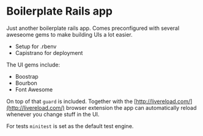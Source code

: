 # Boilerplate Rails app

Just another boilerplate rails app. Comes preconfigured with several aweseome gems to make building UIs a lot easier.

* Setup for .rbenv
* Capistrano for deployment

The UI gems include:

* Boostrap
* Bourbon
* Font Awesome

On top of that `guard` is included. Together with the [http://livereload.com/](http://livereload.com/) browser extension the app can automatically reload whenever you change stuff in the UI.

For tests `minitest` is set as the default test engine.
